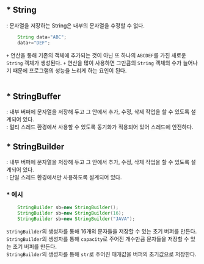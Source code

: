 ## * String
: 문자열을 저장하는 String은 내부의 문자열을 수정할 수 없다. 

```java
    String data="ABC";
    data+="DEF";
```
`+` 연산을 통해 기존의 객체에 추가되는 것이 아닌 또 하나의 `ABCDEF`를 가진 새로운 `String` 객체가 생성된다.
`+` 연산을 많이 사용하면 그만큼의 `String` 객체의 수가 늘어나기 때문에 프로그램의 성능을 느리게 하는 요인이 된다.  
<br/>

## * StringBuffer
: 내부 버퍼에 문자열을 저장해 두고 그 안에서 추가, 수정, 삭제 작업을 할 수 있도록 설계되어 있다.  
: 멀티 스레드 환경에서 사용할 수 있도록 동기화가 적용되어 있어 스레드에 안전하다.

## * StringBuilder
: 내부 버퍼에 문자열을 저장해 두고 그 안에서 추가, 수정, 삭제 작업을 할 수 있도록 설계되어 있다.    
: 단일 스레드 환경에서만 사용하도록 설계되어 있다.  

### * 예시

```java
    StringBuilder sb=new StringBuilder();
    StringBuilder sb=new StringBuilder(16);
    StringBuilder sb=new StringBuilder("JAVA");
```
`StringBuilder`의 생성자를 통해 16개의 문자들을 저장할 수 있는 초기 버퍼를 만든다.  
`StringBuilder`의 생성자를 통해 `capacity`로 주어진 개수만큼 문자들을 저장할 수 있는 초기 버퍼를 만든다.  
`StringBuilder`의 생성자를 통해 `str`로 주어진 매개값을 버퍼의 초기값으로 저장한다.  
